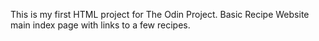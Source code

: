 This is my first HTML project for The Odin Project. 
Basic Recipe Website
main index page with links to a few recipes.